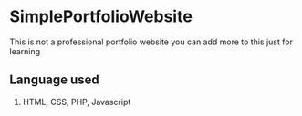 # SimplePortfolioWebsite
This is not a professional portfolio website you can add more to this just for learning 

## Language used
1. HTML, CSS, PHP, Javascript
